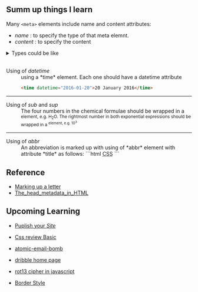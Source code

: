 ## Summ up things I learn


Many `<meta>` elements include name and content attributes:
  - *name* : to specify the type of that meta elemnt.
  - *content* : to specify the content


<details>
	<summary><blob>Types could be like</blob></summary>
	<dl>
		<dt>Adding description to the home page</dt>
		<dd>
			This description is  used on search engine result pages.

```html
<meta name="description" content = "Makeing up a letter ">
```
	
[In proj](https://github.com/Rowida46/TIL/blob/rowida/Making%20up%20a%20Letter/email_letter.html#L6)
		</dd>
		<dt>Adding Summary </dt>
		<dd>
			This tag is used to define summary of our document
```html
<meta name="summary" content="">
```
[in proj](https://github.com/Rowida46/TIL/blob/rowida/Making%20up%20a%20Letter/email_letter.html#L7)
		</dd>
		<dt>Adding an author and description</dt>
		<dd>
			Two such meta elements that are useful to include on your page define the author of the page, and provide a concise description of the page. Let's look at an example:

```html
	<meta name="outher" content="Rowida">
```
[in proj](https://github.com/Rowida46/TIL/blob/rowida/Making%20up%20a%20Letter/email_letter.html#L5)
		</dd>
	</dl>

</details>
<br>

<dl>
	<dt>Using of <em>datetime</em> </dt>
	<dd> using a *time* element. Each one should have a datetime attribute 

```html
<time datetime="2016-01-20">20 January 2016</time>
```
</dd>
</dl>

---

<dl>
 <dt>Using of <em>sub</em> and <em>sup</em></dt>
 <dd>The four numbers in the chemical formulae should be wrapped in a <sub> element, e.g. H<sub>2</sub>O. The 
 	rightmost number in both exponential expressions should be wrapped in a <sup> element, e.g. 10<sup>3</sup></dd>
</dl>

---

<dl>
	<dt>Using of <em>abbr</em></dt>
	<dd>
		An abbreviation is marked up with using of *abbr* element with attribute *title* as follows:
```html
<abbr title="Cascading Style Sheets">CSS</abbr>
```		
</dd>
</dl>



## Reference

- [Marking up a letter](https://developer.mozilla.org/en-US/docs/Learn/HTML/Introduction_to_HTML/Marking_up_a_letter
     )
- [The_head_metadata_in_HTML](https://developer.mozilla.org/en-US/docs/Learn/HTML/Introduction_to_HTML/The_head_metadata_in_HTML)



## Upcoming Learning 

- [Puplish your *Site*](https://developer.mozilla.org/en-US/docs/Learn/Getting_started_with_the_web/Publishing_your_website)

- [Css review Basic](https://developer.mozilla.org/en-US/docs/Learn/Getting_started_with_the_web/CSS_basics)
- [atomic-email-bomb](#)
- [dribble home page](#)
- [rot13 cipher in javascript](https://hellodevworld.com/365-days-of-coding/rot13-cipher-javascript-solution)
- [Border Style](https://developer.mozilla.org/en-US/docs/Web/CSS/border-style)